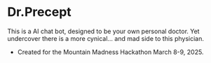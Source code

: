 # Dr.Precept
This is a AI chat bot, designed to be your own personal doctor. Yet undercover there is a more cynical... and mad side to this physician.
- Created for the Mountain Madness Hackathon March 8-9, 2025.
